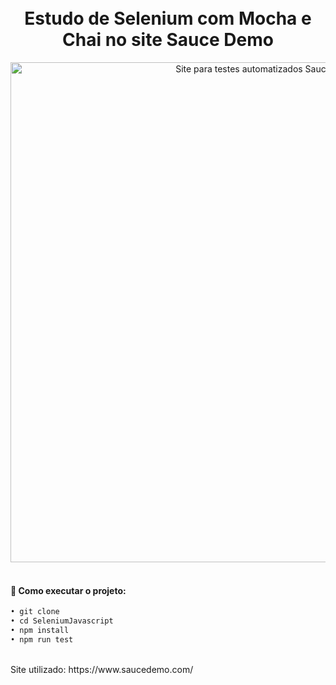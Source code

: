 <h1 align="center">
<br> Estudo de Selenium com Mocha e Chai no site Sauce Demo
</h1>


<div align="center">
<img width="800px" alt="Site para testes automatizados SauceDemo" src="https://i.imgur.com/hJSmZi3.png" />
</div>
<br>


#### 🔖 Como executar o projeto:
```diff 
• git clone 
• cd SeleniumJavascript
• npm install
• npm run test
```

<br>
Site utilizado: https://www.saucedemo.com/
<h1>
